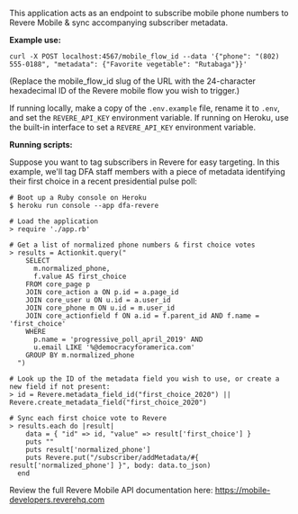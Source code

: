 This application acts as an endpoint to subscribe mobile phone numbers to Revere Mobile & sync accompanying subscriber metadata.

**Example use:**

```
curl -X POST localhost:4567/mobile_flow_id --data '{"phone": "(802) 555-0188", "metadata": {"Favorite vegetable": "Rutabaga"}}'
```

(Replace the mobile_flow_id slug of the URL with the 24-character hexadecimal ID of the Revere mobile flow you wish to trigger.)

If running locally, make a copy of the `.env.example` file, rename it to `.env`, and set the `REVERE_API_KEY` environment variable. If running on Heroku, use the built-in interface to set a `REVERE_API_KEY` environment variable.

**Running scripts:**

Suppose you want to tag subscribers in Revere for easy targeting. In this example, we'll tag DFA staff members with a piece of metadata identifying their first choice in a recent presidential pulse poll:

```
# Boot up a Ruby console on Heroku
$ heroku run console --app dfa-revere

# Load the application
> require './app.rb'

# Get a list of normalized phone numbers & first choice votes
> results = Actionkit.query("
    SELECT
      m.normalized_phone,
      f.value AS first_choice
    FROM core_page p
    JOIN core_action a ON p.id = a.page_id
    JOIN core_user u ON u.id = a.user_id
    JOIN core_phone m ON u.id = m.user_id
    JOIN core_actionfield f ON a.id = f.parent_id AND f.name = 'first_choice'
    WHERE
      p.name = 'progressive_poll_april_2019' AND
      u.email LIKE '%@democracyforamerica.com'
    GROUP BY m.normalized_phone
  ")

# Look up the ID of the metadata field you wish to use, or create a new field if not present:
> id = Revere.metadata_field_id("first_choice_2020") || Revere.create_metadata_field("first_choice_2020")

# Sync each first choice vote to Revere
> results.each do |result|
    data = { "id" => id, "value" => result['first_choice'] }
    puts ""
    puts result['normalized_phone']
    puts Revere.put("/subscriber/addMetadata/#{ result['normalized_phone'] }", body: data.to_json)
  end
```

Review the full Revere Mobile API documentation here: https://mobile-developers.reverehq.com